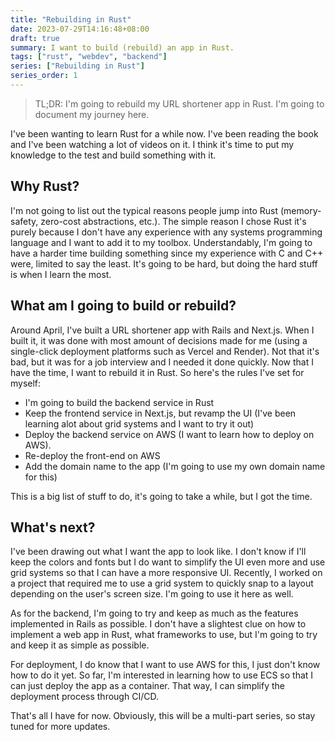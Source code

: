 ```yaml
---
title: "Rebuilding in Rust"
date: 2023-07-29T14:16:48+08:00
draft: true
summary: I want to build (rebuild) an app in Rust.
tags: ["rust", "webdev", "backend"]
series: ["Rebuilding in Rust"]
series_order: 1
---
```


> TL;DR: I'm going to rebuild my URL shortener app in Rust. I'm going to document my journey here.

I've been wanting to learn Rust for a while now. I've been reading the book and I've been watching a lot of videos on it. I think it's time to put my knowledge to the test and build something with it.

## Why Rust?
I'm not going to list out the typical reasons people jump into Rust (memory-safety, zero-cost abstractions, etc.). The simple reason I chose Rust it's purely because I don't have any experience with any systems programming language and I want to add it to my toolbox. Understandably, I'm going to have a harder time building something since my experience with C and C++ were, limited to say the least. It's going to be hard, but doing the hard stuff is when I learn the most.

## What am I going to build or rebuild?
Around April, I've built a URL shortener app with Rails and Next.js. When I built it, it was done with most amount of decisions made for me (using a single-click deployment platforms such as Vercel and Render). Not that it's bad, but it was for a job interview and I needed it done quickly. Now that I have the time, I want to rebuild it in Rust. So here's the rules I've set for myself:
- I'm going to build the backend service in Rust
- Keep the frontend service in Next.js, but revamp the UI (I've been learning alot about grid systems and I want to try it out)
- Deploy the backend service on AWS (I want to learn how to deploy on AWS).
- Re-deploy the front-end on AWS
- Add the domain name to the app (I'm going to use my own domain name for this)

This is a big list of stuff to do, it's going to take a while, but I got the time.

## What's next?
I've been drawing out what I want the app to look like. I don't know if I'll keep the colors and fonts but I do want to simplify the UI even more and use grid systems so that I can have a more responsive UI. Recently, I worked on a project that required me to use a grid system to quickly snap to a layout depending on the user's screen size. I'm going to use it here as well.

As for the backend, I'm going to try and keep as much as the features implemented in Rails as possible. I don't have a slightest clue on how to implement a web app in Rust, what frameworks to use, but I'm going to try and keep it as simple as possible.

For deployment, I do know that I want to use AWS for this, I just don't know how to do it yet. So far, I'm interested in learning how to use ECS so that I can just deploy the app as a container. That way, I can simplify the deployment process through CI/CD.

That's all I have for now. Obviously, this will be a multi-part series, so stay tuned for more updates.